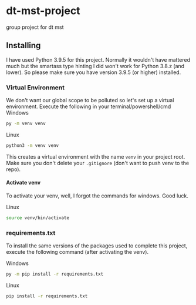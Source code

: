# dt-mst-project

group project for dt mst

## Installing

I have used Python 3.9.5 for this project. Normally it wouldn't have mattered much
but the smartass type hinting I did won't work for Python 3.8.z (and lower).
So please make sure you have version 3.9.5 (or higher) installed.

### Virtual Environment

We don't want our global scope to be polluted so let's set up a virtual environment.
Execute the following in your terminal/powershell/cmd
Windows

```bash
py -m venv venv
```

Linux

```bash
python3 -m venv venv
```

This creates a virtual environment with the name `venv` in your project root. Make sure you don't delete your `.gitignore` (don't want to push venv to the repo).

#### Activate venv

To activate your venv, well, I forgot the commands for windows. Good luck.

Linux

```bash
source venv/bin/activate
```

### requirements.txt

To install the same versions of the packages used to complete this project, execute the following command (after activating the venv).

Windows

```bash
py -m pip install -r requirements.txt
```

Linux

```bash
pip install -r requirements.txt

```

